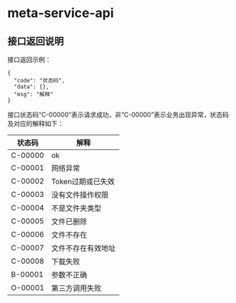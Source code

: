 # meta-service-api

## 接口返回说明

接口返回示例：

```
{
  "code": "状态码",
  "data": {},
  "msg": "解释"
}
```

接口状态码“C-00000”表示请求成功，非“C-00000”表示业务出现异常，状态码及对应的解释如下：

|状态码|解释|
|---|---|
| C-00000 | ok |
| C-00001 | 网络异常 |
| C-00002 | Token过期或已失效 |
| C-00003 | 没有文件操作权限 |
| C-00004 | 不是文件夹类型 |
| C-00005 | 文件已删除 |
| C-00006 | 文件不存在 |
| C-00007 | 文件不存在有效地址 |
| C-00008 | 下载失败 |
| B-00001 | 参数不正确 |
| O-00001 | 第三方调用失败 |

